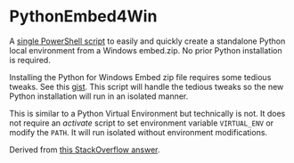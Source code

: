 # PythonEmbed4Win

A [single PowerShell script](PythonEmbed4Win.ps1) to easily and quickly
create a standalone Python local environment from a Windows embed.zip. No prior
Python installation is required.

Installing the Python for Windows Embed zip file requires some tedious tweaks.
See this [gist](https://gist.github.com/jtmoon79/ce63fe655b2f544462e70d8e5ec30ff5).
This script will handle the tedious tweaks so the new Python installation will
run in an isolated manner.

This is similar to a Python Virtual Environment but technically is not.
It does not require an _activate_ script to set environment variable `VIRTUAL_ENV`
or modify the `PATH`. It will run isolated without environment modifications.

Derived from [this StackOverflow answer](https://stackoverflow.com/a/68958636/471376).
